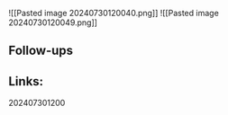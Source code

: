 ![[Pasted image 20240730120040.png]]
![[Pasted image 20240730120049.png]]

## Follow-ups


## Links: 



202407301200
